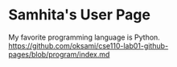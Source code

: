 # Samhita's User Page
My favorite programming language is Python.
https://github.com/oksami/cse110-lab01-github-pages/blob/program/index.md
